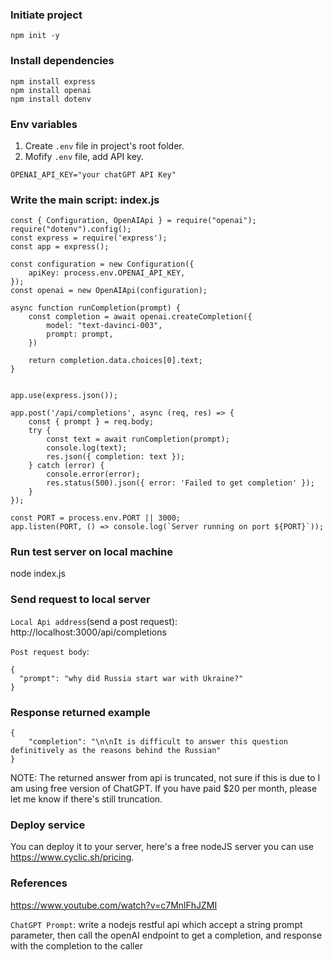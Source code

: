 ### Initiate project
```
npm init -y
```
### Install dependencies
```
npm install express
npm install openai
npm install dotenv
```
### Env variables
1. Create `.env` file in project's root folder.
2. Mofify `.env` file, add API key.
```
OPENAI_API_KEY="your chatGPT API Key"
```
### Write the main script: index.js
```
const { Configuration, OpenAIApi } = require("openai");
require("dotenv").config();
const express = require('express');
const app = express();

const configuration = new Configuration({
    apiKey: process.env.OPENAI_API_KEY,
});
const openai = new OpenAIApi(configuration);

async function runCompletion(prompt) {
    const completion = await openai.createCompletion({
        model: "text-davinci-003",
        prompt: prompt,
    })

    return completion.data.choices[0].text;
}


app.use(express.json());

app.post('/api/completions', async (req, res) => {
    const { prompt } = req.body;
    try {
        const text = await runCompletion(prompt);
        console.log(text);
        res.json({ completion: text });
    } catch (error) {
        console.error(error);
        res.status(500).json({ error: 'Failed to get completion' });
    }
});

const PORT = process.env.PORT || 3000;
app.listen(PORT, () => console.log(`Server running on port ${PORT}`));
```
### Run test server on local machine
node index.js

### Send request to local server
`Local Api address`(send a post request):
http://localhost:3000/api/completions

`Post request body`:
```
{
  "prompt": "why did Russia start war with Ukraine?"
}
```
### Response returned example
```
{
    "completion": "\n\nIt is difficult to answer this question definitively as the reasons behind the Russian"
}
```
NOTE: The returned answer from api is truncated, not sure if this is due to I am using free version of ChatGPT. If you have paid $20 per month, please let me know if there's still truncation.

### Deploy service
You can deploy it to your server, here's a free nodeJS server you can use https://www.cyclic.sh/pricing.

### References
https://www.youtube.com/watch?v=c7MnlFhJZMI

`ChatGPT Prompt`: write a nodejs restful api which accept a string prompt parameter, then call the openAI endpoint to get a completion, and response with the completion to the caller
